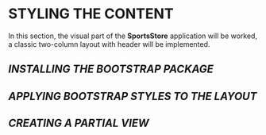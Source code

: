 <h1>STYLING THE CONTENT</h1>
<p>In this section, the visual part of the <b>SportsStore</b> application will be worked, a classic two-column layout with header will be implemented.</p>

<h2><i>INSTALLING THE BOOTSTRAP PACKAGE</i></h2>
<h2><i>APPLYING BOOTSTRAP STYLES TO THE LAYOUT</i></h2>
<h2><i>CREATING A PARTIAL VIEW</i></h2>